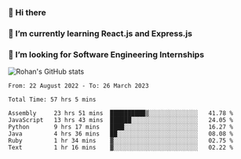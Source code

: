 ### 👋 Hi there 

<!--
**rohznmdev/rohznmdev** is a ✨ _special_ ✨ repository because its `README.md` (this file) appears on your GitHub profile.

Here are some ideas to get you started:

- 🔭 I’m currently working on ...
- 🌱 I’m currently learning Ruby and Ruby on Rails
- 👯 I’m looking to collaborate on ...
- 🤔 I’m looking for help with ...
- 💬 Ask me about ...
- 📫 How to reach me: ...
- 😄 Pronouns: ...
- ⚡ Fun fact: ...
-->
### 🌱 I’m currently learning React.js and Express.js
### 🤔 I’m looking for Software Engineering Internships
![Rohan's GitHub stats](https://github-readme-stats.vercel.app/api?username=rohznmdev&theme=dark&show_icons=true)

<!--START_SECTION:waka-->

```text
From: 22 August 2022 - To: 26 March 2023

Total Time: 57 hrs 5 mins

Assembly     23 hrs 51 mins  ██████████▒░░░░░░░░░░░░░░   41.78 %
JavaScript   13 hrs 43 mins  ██████░░░░░░░░░░░░░░░░░░░   24.05 %
Python       9 hrs 17 mins   ████░░░░░░░░░░░░░░░░░░░░░   16.27 %
Java         4 hrs 36 mins   ██░░░░░░░░░░░░░░░░░░░░░░░   08.08 %
Ruby         1 hr 34 mins    ▓░░░░░░░░░░░░░░░░░░░░░░░░   02.75 %
Text         1 hr 16 mins    ▓░░░░░░░░░░░░░░░░░░░░░░░░   02.22 %
```

<!--END_SECTION:waka-->
